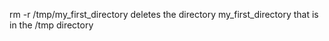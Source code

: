 rm -r /tmp/my_first_directory deletes the directory my_first_directory that is in the /tmp directory
